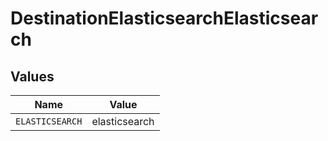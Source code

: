 # DestinationElasticsearchElasticsearch


## Values

| Name            | Value           |
| --------------- | --------------- |
| `ELASTICSEARCH` | elasticsearch   |